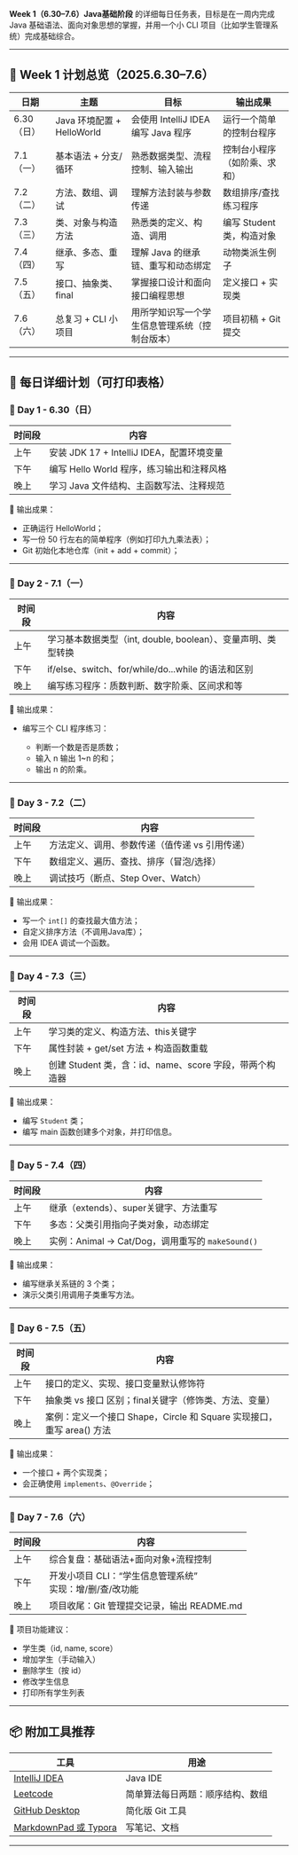 **Week 1（6.30–7.6）Java基础阶段** 的详细每日任务表，目标是在一周内完成 Java 基础语法、面向对象思想的掌握，并用一个小 CLI 项目（比如学生管理系统）完成基础综合。

---

## 📅 Week 1 计划总览（2025.6.30–7.6）

| 日期      | 主题                     | 目标                           | 输出成果              |
| ------- | ---------------------- | ---------------------------- | ----------------- |
| 6.30（日） | Java 环境配置 + HelloWorld | 会使用 IntelliJ IDEA 编写 Java 程序 | 运行一个简单的控制台程序      |
| 7.1（一）  | 基本语法 + 分支/循环           | 熟悉数据类型、流程控制、输入输出             | 控制台小程序（如阶乘、求和）    |
| 7.2（二）  | 方法、数组、调试               | 理解方法封装与参数传递                  | 数组排序/查找练习程序       |
| 7.3（三）  | 类、对象与构造方法              | 熟悉类的定义、构造、调用                 | 编写 Student 类，构造对象 |
| 7.4（四）  | 继承、多态、重写               | 理解 Java 的继承链、重写和动态绑定         | 动物类派生例子           |
| 7.5（五）  | 接口、抽象类、final           | 掌握接口设计和面向接口编程思想              | 定义接口 + 实现类        |
| 7.6（六）  | 总复习 + CLI 小项目          | 用所学知识写一个学生信息管理系统（控制台版本）      | 项目初稿 + Git 提交     |

---

## 🧠 每日详细计划（可打印表格）

### 📘 Day 1 - 6.30（日）

| 时间段 | 内容                               |
| --- | -------------------------------- |
| 上午  | 安装 JDK 17 + IntelliJ IDEA，配置环境变量 |
| 下午  | 编写 Hello World 程序，练习输出和注释风格      |
| 晚上  | 学习 Java 文件结构、主函数写法、注释规范          |

🎯 输出成果：

* 正确运行 HelloWorld；
* 写一份 50 行左右的简单程序（例如打印九九乘法表）；
* Git 初始化本地仓库（init + add + commit）；

---

### 📘 Day 2 - 7.1（一）

| 时间段 | 内容                                         |
| --- | ------------------------------------------ |
| 上午  | 学习基本数据类型（int, double, boolean）、变量声明、类型转换   |
| 下午  | if/else、switch、for/while/do...while 的语法和区别 |
| 晚上  | 编写练习程序：质数判断、数字阶乘、区间求和等                     |

🎯 输出成果：

* 编写三个 CLI 程序练习：

  * 判断一个数是否是质数；
  * 输入 n 输出 1\~n 的和；
  * 输出 n 的阶乘。

---

### 📘 Day 3 - 7.2（二）

| 时间段 | 内容                        |
| --- | ------------------------- |
| 上午  | 方法定义、调用、参数传递（值传递 vs 引用传递） |
| 下午  | 数组定义、遍历、查找、排序（冒泡/选择）      |
| 晚上  | 调试技巧（断点、Step Over、Watch）  |

🎯 输出成果：

* 写一个 `int[]` 的查找最大值方法；
* 自定义排序方法（不调用Java库）；
* 会用 IDEA 调试一个函数。

---

### 📘 Day 4 - 7.3（三）

| 时间段 | 内容                                     |
| --- | -------------------------------------- |
| 上午  | 学习类的定义、构造方法、this关键字                    |
| 下午  | 属性封装 + get/set 方法 + 构造函数重载             |
| 晚上  | 创建 Student 类，含：id、name、score 字段，带两个构造器 |

🎯 输出成果：

* 编写 `Student` 类；
* 编写 main 函数创建多个对象，并打印信息。

---

### 📘 Day 5 - 7.4（四）

| 时间段 | 内容                                       |
| --- | ---------------------------------------- |
| 上午  | 继承（extends）、super关键字、方法重写                |
| 下午  | 多态：父类引用指向子类对象，动态绑定                       |
| 晚上  | 实例：Animal -> Cat/Dog，调用重写的 `makeSound()` |

🎯 输出成果：

* 编写继承关系链的 3 个类；
* 演示父类引用调用子类重写方法。

---

### 📘 Day 6 - 7.5（五）

| 时间段 | 内容                                                |
| --- | ------------------------------------------------- |
| 上午  | 接口的定义、实现、接口变量默认修饰符                                |
| 下午  | 抽象类 vs 接口 区别；final关键字（修饰类、方法、变量）                  |
| 晚上  | 案例：定义一个接口 Shape，Circle 和 Square 实现接口，重写 area() 方法 |

🎯 输出成果：

* 一个接口 + 两个实现类；
* 会正确使用 `implements`、`@Override`；

---

### 📘 Day 7 - 7.6（六）

| 时间段 | 内容                                   |
| --- | ------------------------------------ |
| 上午  | 综合复盘：基础语法+面向对象+流程控制                  |
| 下午  | 开发小项目 CLI：“学生信息管理系统”<br>实现：增/删/查/改功能 |
| 晚上  | 项目收尾：Git 管理提交记录，输出 README.md         |

🎯 项目功能建议：

* 学生类（id, name, score）
* 增加学生（手动输入）
* 删除学生（按 id）
* 修改学生信息
* 打印所有学生列表

---

## 📦 附加工具推荐

| 工具                                               | 用途               |
| ------------------------------------------------ | ---------------- |
| [IntelliJ IDEA](https://www.jetbrains.com/idea/) | Java IDE         |
| [Leetcode](https://leetcode.cn/)                 | 简单算法每日两题：顺序结构、数组 |
| [GitHub Desktop](https://desktop.github.com/)    | 简化版 Git 工具       |
| [MarkdownPad 或 Typora](https://typora.io)        | 写笔记、文档           |

---


